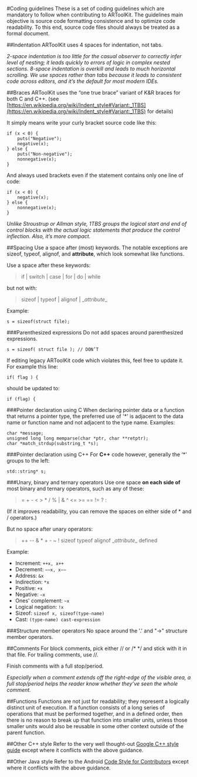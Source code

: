 #Coding guidelines
These is a set of coding guidelines which are mandatory to follow when contributing to ARToolKit. The guidelines main objective is source code formatting consistence and to optimize code readability. To this end, source code files should always be treated as a formal document.

##Indentation
ARToolKit uses 4 spaces for indentation, not tabs.

_2-space indentation is too little for the casual observer to correctly infer level of nesting; it leads quickly to errors of logic in complex nested sections. 8-space indentation is overkill and leads to much horizontal scrolling. We use spaces rather than tabs because it leads to consistent code across editors, and it’s the default for most modern IDEs._

##Braces
ARToolKit uses the “one true brace” variant of K&R braces for both C and C++. (see [https://en.wikipedia.org/wiki/Indent_style#Variant:_1TBS](https://en.wikipedia.org/wiki/Indent_style#Variant:_1TBS) for details)

It simply means write your curly bracket source code like this:
```
if (x < 0) {
    puts("Negative");
    negative(x);
} else {
    puts("Non-negative");
    nonnegative(x);
}
```
And always used brackets even if the statement contains only one line of code:
```
if (x < 0) {
    negative(x);
} else {
    nonnegative(x);
}
```
_Unlike Stroustrup or Allman style, 1TBS groups the logical start and end of control blocks with the actual logic statements that produce the control inflection. Also, it’s more compact._

##Spacing
Use a space after (most) keywords. 
The notable exceptions are sizeof, typeof, alignof, and __attribute__, which look somewhat like functions.

Use a space after these keywords:

> if | switch | case | for | do | while

but not with:

> sizeof | typeof | alignof | \__attribute__

Example:
```
s = sizeof(struct file);
```
###Parenthesized expressions
Do not add spaces around parenthesized expressions.
```
s = sizeof( struct file ); // DON’T
```
If editing legacy ARToolKit code which violates this, feel free to update it. For example this line:
```
if( flag ) {
```
should be updated to:
```
if (flag) {
```
###Pointer declaration using C
When declaring pointer data or a function that returns a pointer type, the preferred use of '*' is adjacent to the data name or function name and not adjacent to the type name. 
Examples:
```
char *message;
unsigned long long memparse(char *ptr, char **retptr);
char *match_strdup(substring_t *s);
```
###Pointer declaration using C++
For **C++** code however, generally the ‘*’ groups to the left:
```
std::string* s;
```

###Unary, binary and ternary operators
Use one space **on each side of** most binary and ternary operators, such as any of these:

> = + - < > * / % | & ^ <= >= == != ? :

(If it improves readability, you can remove the spaces on either side of * and / operators.)

But no space after unary operators:

> ++ \-\- & * + - ~ ! sizeof typeof alignof \__attribute__ defined

Example:

 - Increment: `++x, x++` 
 - Decrement: `−−x, x−−` 
 - Address: `&x`
 - Indirection: `*x` 
 - Positive: `+x` 
 - Negative: `−x` 
 - Ones' complement: `~x` 
 - Logical negation: `!x` 
 - Sizeof: `sizeof x, sizeof(type-name)`
 - Cast: `(type-name) cast-expression`

###Structure member operators
No space around the '.' and "->" structure member operators.

##Comments
For block comments, pick either // or /* */ and stick with it in that file. For trailing comments, use //.

Finish comments with a full stop/period.

_Especially when a comment extends off the right-edge of the visible area, a full stop/period helps the reader know whether they’ve seen the whole comment._

##Functions
Functions are not just for readability; they represent a logically distinct unit of execution. If a function consists of a long series of operations that must be performed together, and in a defined order, then there is no reason to break up that function into smaller units, unless those smaller units would also be reusable in some other context outside of the parent function.

##Other C++ style
Refer to the very well thought-out [Google C++ style guide](https://google.github.io/styleguide/cppguide.html) except where it conflicts with the above guidance.

##Other Java style
Refer to the Android [Code Style for Contributors](http://source.android.com/source/code-style.html) except where it conflicts with the above guidance.

    
